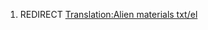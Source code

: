 1.  REDIRECT [Translation:Alien materials
    txt/el](Translation:Alien_materials_txt/el "wikilink")
